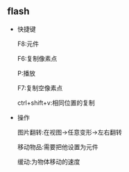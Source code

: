 ## flash

* 快捷键

  ​F8:元件

  ​F6:复制像素点

  ​P:播放

  ​F7:复制空像素点

  ​ctrl+shift+v:相同位置的复制 

* 操作

  ​图片翻转:在视图->任意变形->左右翻转

  	移动物品:需要把他设置为元件

  ​缓动:为物体移动的速度

